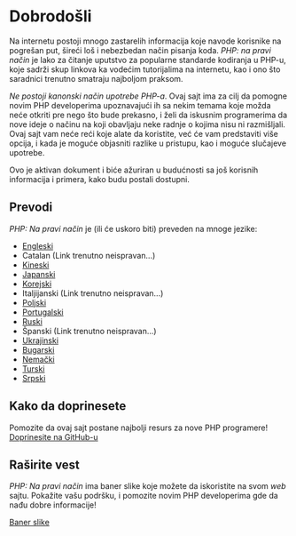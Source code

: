 # Dobrodošli

Na internetu postoji mnogo zastarelih informacija koje navode korisnike na pogrešan put,
šireći loš i nebezbedan način pisanja koda. _PHP: na pravi način_ je lako za čitanje 
uputstvo za popularne standarde kodiranja u PHP-u, koje sadrži skup linkova ka vodećim tutorijalima
na internetu, kao i ono što saradnici trenutno smatraju najboljom praksom. 

_Ne postoji kanonski način upotrebe PHP-a_. Ovaj sajt ima za cilj da pomogne 
novim PHP developerima upoznavajući ih sa nekim temama koje možda neće otkriti 
pre nego što bude prekasno, i želi da iskusnim programerima da nove ideje o načinu
na koji obavljaju neke radnje o kojima nisu ni razmišljali. Ovaj sajt vam neće reći 
koje alate da koristite, već će vam predstaviti više opcija, i kada je moguće 
objasniti razlike u pristupu, kao i moguće slučajeve upotrebe.

Ovo je aktivan dokument i biće ažuriran u budućnosti sa još korisnih informacija i primera, kako budu postali dostupni.

## Prevodi

_PHP: Na pravi način_ je (ili će uskoro biti) preveden na mnoge jezike:

* [Engleski](http://www.phptherightway.com)
* Catalan (Link trenutno neispravan...)
* [Kineski](http://wulijun.github.com/php-the-right-way)
* [Japanski](http://ja.phptherightway.com)
* [Korejski](http://wafe.github.io/php-the-right-way/)
* Italjijanski (Link trenutno neispravan...)
* [Poljski](http://pl.phptherightway.com/)
* [Portugalski](http://br.phptherightway.com/)
* [Ruski](http://getjump.github.io/ru-php-the-right-way)
* Španski (Link trenutno neispravan...)
* [Ukrajinski](http://iflista.github.com/php-the-right-way/)
* [Bugarski](http://bg.phptherightway.com/)
* [Nemački](http://rwetzlmayr.github.io/php-the-right-way/)
* [Turski](http://hkulekci.github.io/php-the-right-way/)
* [Srpski](http://mzj.github.io/php-the-right-way/)

## Kako da doprinesete

Pomozite da ovaj sajt postane najbolji resurs za nove PHP programere! [Doprinesite na GitHub-u][1]

## Raširite vest

_PHP: Na pravi način_ ima baner slike koje možete da iskoristite na svom _web_ sajtu. Pokažite vašu podršku, i
pomozite novim PHP developerima gde da nađu dobre informacije!

[Baner slike][2]

[1]: https://github.com/codeguy/php-the-right-way/tree/gh-pages
[2]: /banners.html
